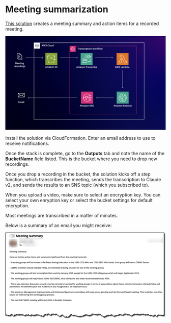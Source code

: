 # Meeting summarization

[This solution](meeting-summarization.yml) creates a meeting summary and action items for a recorded meeting. 

![architecture of the solution](architecture.png)

Install the solution via CloudFormation. Enter an email address to use to receive notifications.

Once the stack is complete, go to the **Outputs** tab and note the name of the **BucketName** field listed. This is the bucket where you need to drop new recordings.

Once you drop a recording in the bucket, the solution kicks off a step function, which transcribes the meeting, sends the transcription to Claude v2, and sends the results to an SNS topic (which you subscribed to).

When you upload a video, make sure to select an encryption key. You can select your own enryption key or select the bucket settings for default encryption. 

Most meetings are transcribed in a matter of minutes.

Below is a summary of an email you might receive:

![Email example](email_forvideo.png)
